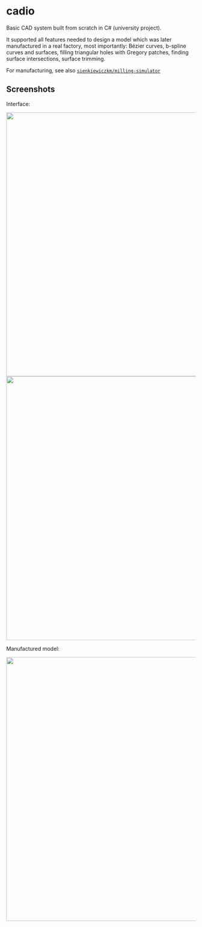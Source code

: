# cadio

Basic CAD system built from scratch in C# (university project).

It supported all features needed to design a model which was later manufactured in a real factory,
most importantly: Bézier curves, b-spline curves and surfaces, filling triangular holes with
Gregory patches, finding surface intersections, surface trimming.

For manufacturing, see also [`sienkiewiczkm/milling-simulator`](https://github.com/sienkiewiczkm/milling-simulator)

## Screenshots

Interface:

<img src="https://user-images.githubusercontent.com/1215472/206868147-e838b92e-ec09-4a45-be27-55164e82ec97.PNG" width="700px">
<img src="https://user-images.githubusercontent.com/1215472/206868149-c2636734-02a8-4892-b245-b5f4ea3f9595.png" width="700px">

Manufactured model:

<img src="https://user-images.githubusercontent.com/1215472/206868362-a15fbf3c-21ff-4fbd-ae19-7c5ea6b385a1.JPG" width="700px">
